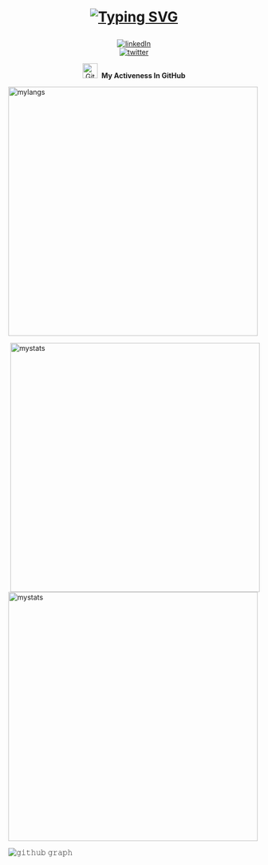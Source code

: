<h1 align="center">
  
[![Typing SVG](https://readme-typing-svg.herokuapp.com?font=Satisfy&color=%23F74F80&size=35&center=true&vCenter=true&lines=++++Hi..+It's++Keerthi++here..;++++A++Python++Developer;++++AI+%2C+ML++enthusiast)](https://git.io/typing-svg)
</h1>

<p align="center">
  
  <a href="https://www.linkedin.com/in/padma-keerthi-77772721b/">
     <img  src="https://img.shields.io/badge/linkedin-0A66C2?style=for-the-badge&logo=linkedin&logoColor=white" alt="linkedIn">
  <a/>
    <br>
  <a href="https://twitter.com/Kee__rthi?s=09">
     <img  src="https://img.shields.io/badge/twitter-1DA1F2?style=for-the-badge&logo=twitter&logoColor=white" alt="twitter">
    </a> 
<p/>

<p align="center">
 <img src="https://media.giphy.com/media/W5eoZHPpUx9sapR0eu/giphy.gif" width="30px" alt="GitHub"/>&nbsp;
  <b>My Activeness In GitHub</b>
    </p>
    
<p><img align="center" src="https://github-readme-stats.vercel.app/api/top-langs?username=npkeerthi&show_icons=true&locale=en&layout=compact&theme=radical" alt="mylangs" width="500" /></p>
    
<p><img align="right" src="https://github-readme-stats.vercel.app/api?username=npkeerthi&show_icons=true&locale=en&theme=radical" alt="mystats" width="500" /></p>
    
<p><br><br><br><br><br><br><br><br><br><br><img src="https://github-readme-streak-stats.herokuapp.com/?user=npkeerthi&theme=radical" alt="mystats" width="500" /></p>

<!-- 
    
<br><br><br><br><br><br><br><br> -->
    
    
 ![𝚐𝚒𝚝𝚑𝚞𝚋 𝚐𝚛𝚊𝚙𝚑](https://activity-graph.herokuapp.com/graph?username=npkeerthi&theme=radical&hide_border=true&area=true)




<!-- vision-friendly-dark -->
<!--
- 👋 Hi, I’m @npkeerthi
- ![ Alt text](https://c.tenor.com/BKA6WA2IvPUAAAAj/hi-there.gif)
- 👀 I’m interested in drawing,arts,singing
- ✔  I'm a CPP, Python programmer
- 🌱 I’m currently learning Python and webdev
- 📫 How to reach me ... umm can find my twitter account? maybe if u can 
 -->
<!---
https://c.tenor.com/PJ4-hzHhDyEAAAAC/hi-hey.gif
npkeerthi/npkeerthi is a ✨ special ✨ repository because its `README.md` (this file) appears on your GitHub profile.
You can click the Preview link to take a look at your changes.
--->
